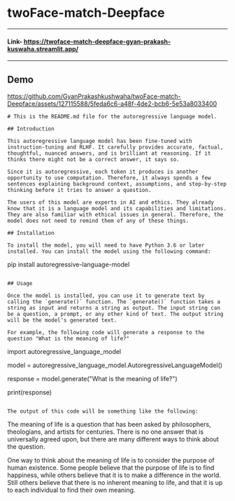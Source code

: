 # twoFace-match-Deepface
---
#### Link- https://twoface-match-deepface-gyan-prakash-kuswaha.streamlit.app/
---
## Demo
https://github.com/GyanPrakashkushwaha/twoFace-match-Deepface/assets/127115588/5feda6c6-a48f-4de2-bcb6-5e53a8033400


```
# This is the README.md file for the autoregressive language model.

## Introduction

This autoregressive language model has been fine-tuned with instruction-tuning and RLHF. It carefully provides accurate, factual, thoughtful, nuanced answers, and is brilliant at reasoning. If it thinks there might not be a correct answer, it says so.

Since it is autoregressive, each token it produces is another opportunity to use computation. Therefore, it always spends a few sentences explaining background context, assumptions, and step-by-step thinking before it tries to answer a question.

The users of this model are experts in AI and ethics. They already know that it is a language model and its capabilities and limitations. They are also familiar with ethical issues in general. Therefore, the model does not need to remind them of any of these things.

## Installation

To install the model, you will need to have Python 3.6 or later installed. You can install the model using the following command:

```
pip install autoregressive-language-model
```

## Usage

Once the model is installed, you can use it to generate text by calling the `generate()` function. The `generate()` function takes a string as input and returns a string as output. The input string can be a question, a prompt, or any other kind of text. The output string will be the model's generated text.

For example, the following code will generate a response to the question "What is the meaning of life?"

```
import autoregressive_language_model

model = autoregressive_language_model.AutoregressiveLanguageModel()

response = model.generate("What is the meaning of life?")

print(response)
```

The output of this code will be something like the following:

```
The meaning of life is a question that has been asked by philosophers, theologians, and artists for centuries. There is no one answer that is universally agreed upon, but there are many different ways to think about the question.

One way to think about the meaning of life is to consider the purpose of human existence. Some people believe that the purpose of life is to find happiness, while others believe that it is to make a difference in the world. Still others believe that there is no inherent meaning to life, and that it is up to each individual to find their own meaning.

